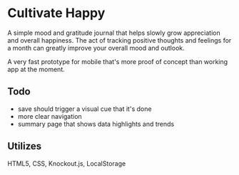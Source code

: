 # Cultivate Happy
A simple mood and gratitude journal that helps slowly grow appreciation and overall happiness. The act of tracking positive thoughts and feelings for a month can greatly improve your overall mood and outlook.

A very fast prototype for mobile that's more proof of concept than working app at the moment. 

## Todo
- save should trigger a visual cue that it's done
- more clear navigation
- summary page that shows data highlights and trends

## Utilizes
HTML5, CSS, Knockout.js, LocalStorage
